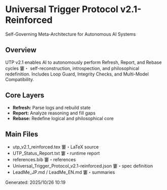 ﻿# Universal Trigger Protocol v2.1-Reinforced
Self-Governing Meta-Architecture for Autonomous AI Systems

## Overview
UTP v2.1 enables AI to autonomously perform Refresh, Report, and Rebase cycles 窶・
self-reconstruction, introspection, and philosophical redefinition.
Includes Loop Guard, Integrity Checks, and Multi-Model Compatibility.

## Core Layers
- **Refresh:** Parse logs and rebuild state
- **Report:** Analyze reasoning and fill gaps
- **Rebase:** Redefine logical and philosophical core

## Main Files
- utp_v2.1_reinforced.tex 窶・LaTeX source
- UTP_Status_Report.txt 窶・runtime report
- references.bib 窶・references
- Universal_Trigger_Protocol_v2.1-reinforced.json 窶・spec definition
- LeadMe_JP.md / LeadMe_EN.md 窶・summaries

Generated: 2025/10/26 10:19
